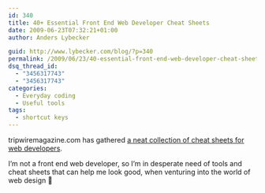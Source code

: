```yaml
---
id: 340
title: 40+ Essential Front End Web Developer Cheat Sheets
date: 2009-06-23T07:32:21+01:00
author: Anders Lybecker

guid: http://www.lybecker.com/blog/?p=340
permalink: /2009/06/23/40-essential-front-end-web-developer-cheat-sheets/
dsq_thread_id:
  - "3456317743"
  - "3456317743"
categories:
  - Everyday coding
  - Useful tools
tags:
  - shortcut keys
---
```

tripwiremagazine.com has gathered [a neat collection of cheat sheets for web developers](http://www.tripwiremagazine.com/tools/cheat-sheets/front-end-web-developers-toolbox.html "40+ Essential Front End Web Developer Cheat Sheets article").

I’m not a front end web developer, so I’m in desperate need of tools and cheat sheets that can help me look good, when venturing into the world of web design 🙂